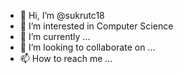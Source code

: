 - 👋 Hi, I’m @sukrutc18
- 👀 I’m interested in Computer Science
- 🌱 I’m currently ...
- 💞️ I’m looking to collaborate on ...
- 📫 How to reach me ...

